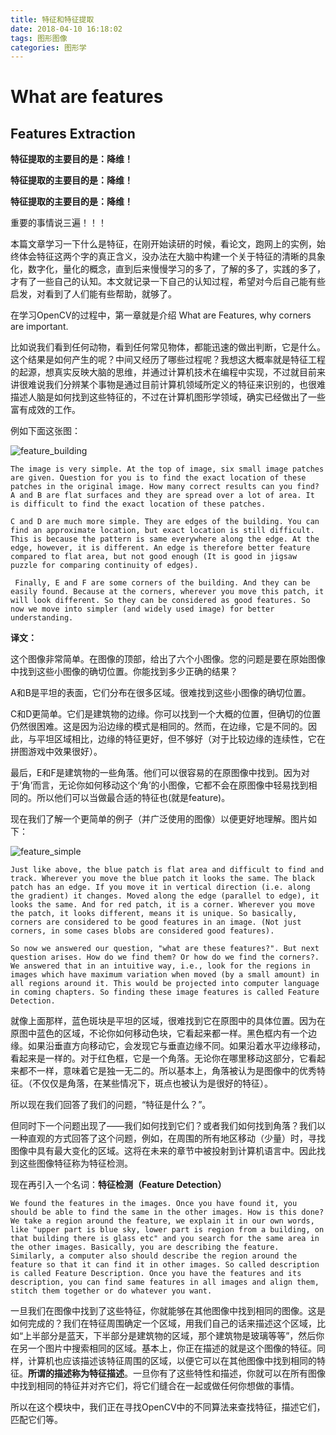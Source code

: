 ```yaml
---
title: 特征和特征提取
date: 2018-04-10 16:18:02
tags: 图形图像
categories: 图形学
---
```

# What are features
## Features Extraction

**特征提取的主要目的是：降维！**

**特征提取的主要目的是：降维！**

**特征提取的主要目的是：降维！** 

重要的事情说三遍！！！

本篇文章学习一下什么是特征，在刚开始读研的时候，看论文，跑网上的实例，始终体会特征这两个字的真正含义，没办法在大脑中构建一个关于特征的清晰的具象化，数字化，量化的概念，直到后来慢慢学习的多了，了解的多了，实践的多了，才有了一些自己的认知。本文就记录一下自己的认知过程，希望对今后自己能有些启发，对看到了人们能有些帮助，就够了。

在学习OpenCV的过程中，第一章就是介绍 What are Features, why corners are important.

比如说我们看到任何动物，看到任何常见物体，都能迅速的做出判断，它是什么。这个结果是如何产生的呢？中间又经历了哪些过程呢？我想这大概率就是特征工程的起源，想真实反映大脑的思维，并通过计算机技术在编程中实现，不过就目前来讲很难说我们分辨某个事物是通过目前计算机领域所定义的特征来识别的，也很难描述人脑是如何找到这些特征的，不过在计算机图形学领域，确实已经做出了一些富有成效的工作。

例如下面这张图：

![feature_building](./feature_building.jpg)

`` The image is very simple. At the top of image, six small image patches are given. Question for you is to find the exact location of these patches in the original image. How many correct results can you find?
A and B are flat surfaces and they are spread over a lot of area. It is difficult to find the exact location of these patches.
``

``
C and D are much more simple. They are edges of the building. You can find an approximate location, but exact location is still difficult. This is because the pattern is same everywhere along the edge. At the edge, however, it is different. An edge is therefore better feature compared to flat area, but not good enough (It is good in jigsaw puzzle for comparing continuity of edges).
``

``
Finally, E and F are some corners of the building. And they can be easily found. Because at the corners, wherever you move this patch, it will look different. So they can be considered as good features. So now we move into simpler (and widely used image) for better understanding.``

**译文：**

这个图像非常简单。在图像的顶部，给出了六个小图像。您的问题是要在原始图像中找到这些小图像的确切位置。你能找到多少正确的结果？

A和B是平坦的表面，它们分布在很多区域。很难找到这些小图像的确切位置。

C和D更简单。它们是建筑物的边缘。你可以找到一个大概的位置，但确切的位置仍然很困难。这是因为沿边缘的模式是相同的。然而，在边缘，它是不同的。因此，与平坦区域相比，边缘的特征更好，但不够好（对于比较边缘的连续性，它在拼图游戏中效果很好）。

最后，E和F是建筑物的一些角落。他们可以很容易的在原图像中找到。因为对于‘角’而言，无论你如何移动这个‘角’的小图像，它都不会在原图像中轻易找到相同的。所以他们可以当做最合适的特征也(就是feature)。

现在我们了解一个更简单的例子（并广泛使用的图像）以便更好地理解。图片如下：

![feature_simple](./feature_simple.png)

``
Just like above, the blue patch is flat area and difficult to find and track. Wherever you move the blue patch it looks the same. The black patch has an edge. If you move it in vertical direction (i.e. along the gradient) it changes. Moved along the edge (parallel to edge), it looks the same. And for red patch, it is a corner. Wherever you move the patch, it looks different, means it is unique. So basically, corners are considered to be good features in an image. (Not just corners, in some cases blobs are considered good features).
``

``
So now we answered our question, "what are these features?". But next question arises. How do we find them? Or how do we find the corners?. We answered that in an intuitive way, i.e., look for the regions in images which have maximum variation when moved (by a small amount) in all regions around it. This would be projected into computer language in coming chapters. So finding these image features is called Feature Detection.
``

就像上面那样，蓝色斑块是平坦的区域，很难找到它在原图中的具体位置。因为在原图中蓝色的区域，不论你如何移动色块，它看起来都一样。黑色框内有一个边缘。如果沿垂直方向移动它，会发现它与垂直边缘不同。如果沿着水平边缘移动，看起来是一样的。对于红色框，它是一个角落。无论你在哪里移动这部分，它看起来都不一样，意味着它是独一无二的。所以基本上，角落被认为是图像中的优秀特征。（不仅仅是角落，在某些情况下，斑点也被认为是很好的特征）。

所以现在我们回答了我们的问题，“特征是什么？”。

但同时下一个问题出现了——我们如何找到它们？或者我们如何找到角落？我们以一种直观的方式回答了这个问题，例如，在周围的所有地区移动（少量）时，寻找图像中具有最大变化的区域。这将在未来的章节中被投射到计算机语言中。因此找到这些图像特征称为特征检测。

现在再引入一个名词：**特征检测（Feature Detection）**

``
We found the features in the images. Once you have found it, you should be able to find the same in the other images. How is this done? We take a region around the feature, we explain it in our own words, like "upper part is blue sky, lower part is region from a building, on that building there is glass etc" and you search for the same area in the other images. Basically, you are describing the feature. Similarly, a computer also should describe the region around the feature so that it can find it in other images. So called description is called Feature Description. Once you have the features and its description, you can find same features in all images and align them, stitch them together or do whatever you want.
``

一旦我们在图像中找到了这些特征，你就能够在其他图像中找到相同的图像。这是如何完成的？我们在特征周围确定一个区域，用我们自己的话来描述这个区域，比如“上半部分是蓝天，下半部分是建筑物的区域，那个建筑物是玻璃等等”，然后你在另一个图片中搜索相同的区域。基本上，你正在描述的就是这个图像的特征。同样，计算机也应该描述该特征周围的区域，以便它可以在其他图像中找到相同的特征。**所谓的描述称为特征描述**。一旦你有了这些特性和描述，你就可以在所有图像中找到相同的特征并对齐它们，将它们缝合在一起或做任何你想做的事情。


所以在这个模块中，我们正在寻找OpenCV中的不同算法来查找特征，描述它们，匹配它们等。